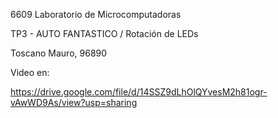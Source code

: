 6609 Laboratorio de Microcomputadoras

TP3 - AUTO FANTASTICO / Rotación de LEDs

Toscano Mauro, 96890

Video en:

https://drive.google.com/file/d/14SSZ9dLhOlQYvesM2h81ogr-vAwWD9As/view?usp=sharing
